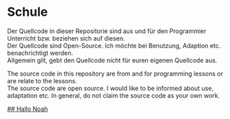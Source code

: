 # Schule
Der Quellcode in dieser Repositorie sind aus und für den Programmier Unterricht bzw. beziehen sich auf diesen.  
Der Quellcode sind Open-Source. Ich möchte bei Benutzung, Adaption etc. benachrichtigt werden.  
Allgemein gilt, gebt den Quellcode nicht für euren eigenen Quellcode aus.  

The source code in this repository are from and for programming lessons or are relate to the lessons.  
The source code are open source. I would like to be informed about use, adaptation etc.
In general, do not claim the source code as your own work.

[## Hallo Noah](https://www.youtube.com/watch?v=oHg5SJYRHA0)
